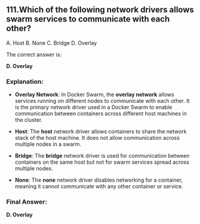 ## 111.Which of the following network drivers allows swarm services to communicate with each other?
A. Host
B. None
C. Bridge
D. Overlay

The correct answer is:

**D. Overlay**

### **Explanation:**

- **Overlay Network**: In Docker Swarm, the **overlay network** allows services running on different nodes to communicate with each other. It is the primary network driver used in a Docker Swarm to enable communication between containers across different host machines in the cluster.

- **Host**: The **host** network driver allows containers to share the network stack of the host machine. It does not allow communication across multiple nodes in a swarm.

- **Bridge**: The **bridge** network driver is used for communication between containers on the same host but not for swarm services spread across multiple nodes.

- **None**: The **none** network driver disables networking for a container, meaning it cannot communicate with any other container or service.

### **Final Answer:**
**D. Overlay**

